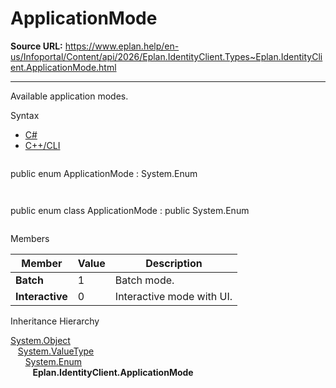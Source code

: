 # ApplicationMode

**Source URL:** https://www.eplan.help/en-us/Infoportal/Content/api/2026/Eplan.IdentityClient.Types~Eplan.IdentityClient.ApplicationMode.html

---

Available application modes.

Syntax

- [C#](#i-syntax-CS)
- [C++/CLI](#i-syntax-CPP2005)

```
```
public enum ApplicationMode : System.Enum
```
```

```
```
public enum class ApplicationMode : public System.Enum
```
```

Members

| Member | Value | Description |
| --- | --- | --- |
| **Batch** | 1 | Batch mode. |
| **Interactive** | 0 | Interactive mode with UI. |

Inheritance Hierarchy

[System.Object](#)  
   [System.ValueType](#)  
      [System.Enum](#)  
         **Eplan.IdentityClient.ApplicationMode**
